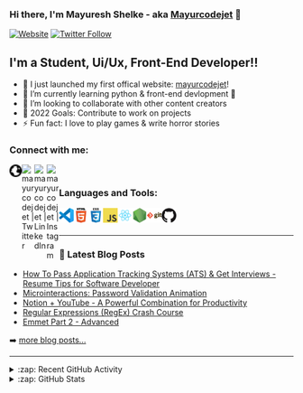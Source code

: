 ### Hi there, I'm Mayuresh Shelke - aka [Mayurcodejet][website] 👋 

[![Website](https://img.shields.io/website?label=mayurcodejet.com&style=for-the-badge&url=https%3A%2F%2Fmayurcodejet.com)](http://mayurcodejet.com)
[![Twitter Follow](https://img.shields.io/twitter/follow/mayurcodejet?color=1DA1F2&logo=twitter&style=for-the-badge)](https://twitter.com/mayurcodejet)

## I'm a Student, Ui/Ux, Front-End Developer!!

- 🔭 I just launched my first offical website: [mayurcodejet][website]!
- 🌱 I’m currently learning python & front-end devlopment 🤣
- 👯 I’m looking to collaborate with other content creators
- 🥅 2022 Goals: Contribute to work on projects
- ⚡ Fun fact: I love to play games & write horror stories

### Connect with me:

[<img align="left" alt="mayurcodejet.com" width="22px" src="https://raw.githubusercontent.com/iconic/open-iconic/master/svg/globe.svg" />][website]
[<img align="left" alt="mayurcodejet | Twitter" width="22px" src="https://cdn.jsdelivr.net/npm/simple-icons@v3/icons/twitter.svg" />][twitter]
[<img align="left" alt="mayurcodejet | LinkedIn" width="22px" src="https://cdn.jsdelivr.net/npm/simple-icons@v3/icons/linkedin.svg" />][linkedin]
[<img align="left" alt="mayurcodejet | Instagram" width="22px" src="https://cdn.jsdelivr.net/npm/simple-icons@v3/icons/instagram.svg" />][instagram]

<br />

### Languages and Tools:

<img align="left" alt="Visual Studio Code" width="26px" src="https://raw.githubusercontent.com/github/explore/80688e429a7d4ef2fca1e82350fe8e3517d3494d/topics/visual-studio-code/visual-studio-code.png" />
<img align="left" alt="HTML5" width="26px" src="https://raw.githubusercontent.com/github/explore/80688e429a7d4ef2fca1e82350fe8e3517d3494d/topics/html/html.png" />
<img align="left" alt="CSS3" width="26px" src="https://raw.githubusercontent.com/github/explore/80688e429a7d4ef2fca1e82350fe8e3517d3494d/topics/css/css.png" />
<img align="left" alt="JavaScript" width="26px" src="https://raw.githubusercontent.com/github/explore/80688e429a7d4ef2fca1e82350fe8e3517d3494d/topics/javascript/javascript.png" />
<img align="left" alt="React" width="26px" src="https://raw.githubusercontent.com/github/explore/80688e429a7d4ef2fca1e82350fe8e3517d3494d/topics/react/react.png" />
<img align="left" alt="Node.js" width="26px" src="https://raw.githubusercontent.com/github/explore/80688e429a7d4ef2fca1e82350fe8e3517d3494d/topics/nodejs/nodejs.png" />
<img align="left" alt="Git" width="26px" src="https://raw.githubusercontent.com/github/explore/80688e429a7d4ef2fca1e82350fe8e3517d3494d/topics/git/git.png" />
<img align="left" alt="GitHub" width="26px" src="https://raw.githubusercontent.com/github/explore/78df643247d429f6cc873026c0622819ad797942/topics/github/github.png" />


<br />
<br />

---

### 📕 Latest Blog Posts

<!-- BLOG-POST-LIST:START -->
- [How To Pass Application Tracking Systems &lpar;ATS&rpar; &amp; Get Interviews - Resume Tips for Software Developer](https://dev.to/mayurcodejet/how-to-pass-application-tracking-systems-ats-get-interviews-resume-tips-for-software-developer-4bmo)
- [Microinteractions: Password Validation Animation](https://dev.to/mayurcodejet/microinteractions-password-validation-animation-5629)
- [Notion + YouTube - A Powerful Combination for Productivity](https://dev.to/mayurcodejet/notion-youtube-a-powerful-combination-for-productivity-1def)
- [Regular Expressions &lpar;RegEx&rpar; Crash Course](https://dev.to/mayurcodejet/regular-expressions-regex-crash-course-248n)
- [Emmet Part 2 - Advanced](https://dev.to/mayurcodejet/emmet-part-2-advanced-4c65)
<!-- BLOG-POST-LIST:END -->

➡️ [more blog posts...](https://mayurcodejet.com)

---

<details>
  <summary>:zap: Recent GitHub Activity</summary>
  
<!--START_SECTION:activity-->
1. 🗣 Commented on [#26](https://github.com/mayurcodejet/video-source-code-create-nft-collection/issues/26) in [mayurcodejet/video-source-code-create-nft-collection](https://github.com/mayurcodejet/video-source-code-create-nft-collection)
2. ❗️ Closed issue [#25](https://github.com/mayurcodejet/video-source-code-create-nft-collection/issues/25) in [mayurcodejet/video-source-code-create-nft-collection](https://github.com/mayurcodejet/video-source-code-create-nft-collection)
3. 🗣 Commented on [#25](https://github.com/mayurcodejet/video-source-code-create-nft-collection/issues/25) in [mayurcodejet/video-source-code-create-nft-collection](https://github.com/mayurcodejet/video-source-code-create-nft-collection)
4. ❗️ Closed issue [#20](https://github.com/mayurcodejet/video-source-code-create-nft-collection/issues/20) in [mayurcodejet/video-source-code-create-nft-collection](https://github.com/mayurcodejet/video-source-code-create-nft-collection)
5. ❗️ Closed issue [#23](https://github.com/mayurcodejet/video-source-code-create-nft-collection/issues/23) in [mayurcodejet/video-source-code-create-nft-collection](https://github.com/mayurcodejet/video-source-code-create-nft-collection)
<!--END_SECTION:activity-->

</details>

<details>
  <summary>:zap: GitHub Stats</summary>

  <img align="left" alt="mayurcodejet's GitHub Stats" src="https://github-readme-stats.mayurcodejet.vercel.app/api?username=mayurcodejet&show_icons=true&hide_border=true" />

</details>

[website]: http://mayurcodejet.com
[twitter]: https://twitter.com/mayurcodejet
[instagram]: https://instagram.com/mayurcodejet
[linkedin]: https://linkedin.com/in/mayurcodejet